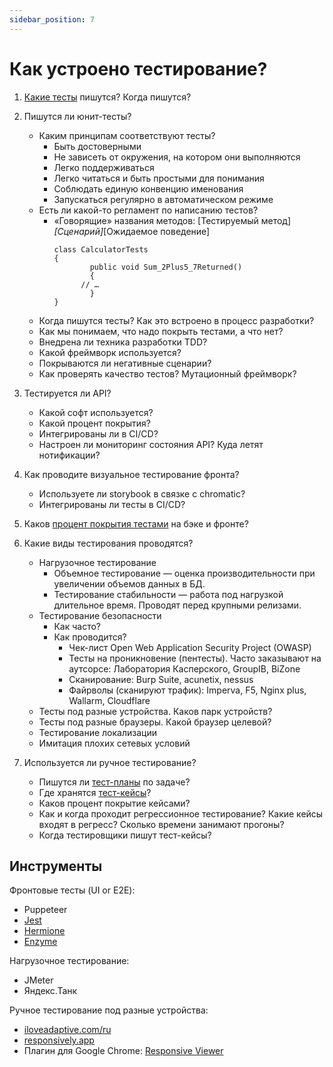 ```yaml
---
sidebar_position: 7
---
```

# Как устроено тестирование?

1. [Какие тесты](https://bureau.ru/soviet/20191024/) пишутся? Когда пишутся?

2. Пишутся ли юнит-тесты?
   - Каким принципам соответствуют тесты?
     - Быть достоверными
     - Не зависеть от окружения, на котором они выполняются
     - Легко поддерживаться
     - Легко читаться и быть простыми для понимания
     - Соблюдать единую конвенцию именования
     - Запускаться регулярно в автоматическом режиме
   - Есть ли какой-то регламент по написанию тестов?
     - «Говорящие» названия методов: [Тестируемый метод]_[Сценарий]_[Ожидаемое поведение]
       ```
       сlass CalculatorTests
       {
               public void Sum_2Plus5_7Returned()
               {
             // …
               }
       }
       ```
   - Когда пишутся тесты? Как это встроено в процесс разработки?
   - Как мы понимаем, что надо покрыть тестами, а что нет?
   - Внедрена ли техника разработки TDD?
   - Какой фреймворк используется?
   - Покрываются ли негативные сценарии?
   - Как проверять качество тестов? Мутационный фреймворк?
3. Тестируется ли API? 
   - Какой софт используется?
   - Какой процент покрытия? 
   - Интегрированы ли в CI/CD?
   - Настроен ли мониторинг состояния API? Куда летят нотификации?
4. Как проводите визуальное тестирование фронта?
   - Используете ли storybook в связке с chromatic?
   - Интегрированы ли тесты в CI/CD?
5. Каков [процент покрытия тестами](https://bureau.ru/soviet/20191017/) на бэке и фронте?
6. Какие виды тестирования проводятся?
   - Нагрузочное тестирование
       - Объемное тестирование — оценка производительности при увеличении объемов данных в БД.
       - Тестирование стабильности — работа под нагрузкой длительное время. Проводят перед крупными релизами.
   - Тестирование безопасности
     - Как часто?
     - Как проводится?
       - Чек-лист Open Web Application Security Project (OWASP)
       - Тесты на проникновение (пентесты). Часто заказывают на аутсорсе: Лаборатория Касперского, GroupIB, BiZone
       - Сканирование: Burp Suite, acunetix, nessus
       - Файрволы (сканируют трафик): Imperva, F5, Nginx plus, Wallarm, Cloudflare
   - Тесты под разные устройства. Каков парк устройств?
   - Тесты под разные браузеры. Какой браузер целевой?
   - Тестирование локализации
   - Имитация плохих сетевых условий
7. Используется ли ручное тестирование?
   - Пишутся ли [тест-планы](./docs/test-plan.md) по задаче?
   - Где хранятся [тест-кейсы](./docs/test-case.md)?
   - Каков процент покрытие кейсами?
   - Как и когда проходит регрессионное тестирование? Какие кейсы входят в регресс? Сколько времени занимают прогоны?
   - Когда тестировщики пишут тест-кейсы?

## Инструменты

Фронтовые тесты (UI or E2E):
- Puppeteer
- [Jest](https://jestjs.io/ru/)
- [Hermione](https://yandex.ru/dev/hermione/)
- [Enzyme](https://airbnb.io/enzyme/index.html)

Нагрузочное тестирование:
- JMeter
- Яндекс.Танк

Ручное тестирование под разные устройства:
- [iloveadaptive.com/ru](http://iloveadaptive.com/ru/)
- [responsively.app](https://responsively.app/)
- Плагин для Google Chrome: [Responsive Viewer](https://chrome.google.com/webstore/detail/responsive-viewer/inmopeiepgfljkpkidclfgbgbmfcennb?fbclid=IwAR14zjRPQ0O_28xb482xFeCkOAw7LhNc6Y4Yi7KWRTLkF1lWuNcRwMoXEKU)